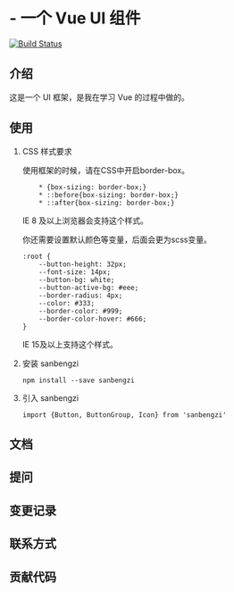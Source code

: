 #  - 一个 Vue UI 组件
[![Build Status](https://travis-ci.org/gotgith/sanbengzi.svg?branch=master)](https://travis-ci.org/gotgith/sanbengzi)
## 介绍
这是一个 UI 框架，是我在学习 Vue 的过程中做的。
## 使用
1. CSS 样式要求

    使用框架的时候，请在CSS中开启border-box。
    
    ```
        * {box-sizing: border-box;}
        * ::before{box-sizing: border-box;}
        * ::after{box-sizing: border-box;}
    ```
    IE 8 及以上浏览器会支持这个样式。 
    
    你还需要设置默认颜色等变量，后面会更为scss变量。
    ```
    :root {
        --button-height: 32px;
        --font-size: 14px;
        --button-bg: white;
        --button-active-bg: #eee;
        --border-radius: 4px;
        --color: #333;
        --border-color: #999;
        --border-color-hover: #666;
    }
    ```
    IE 15及以上支持这个样式。
    
2. 安装 sanbengzi
    ```
    npm install --save sanbengzi
    ```
3. 引入 sanbengzi
    ```
    import {Button, ButtonGroup, Icon} from 'sanbengzi'
    ```
    
 

## 文档
## 提问
## 变更记录
## 联系方式
## 贡献代码
